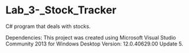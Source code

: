 # Lab_3-_Stock_Tracker
C# program that deals with stocks.

Dependencies:
This project was created using Microsoft Visual Studio Community 2013 for Windows Desktop Version: 12.0.40629.00 Update 5.
